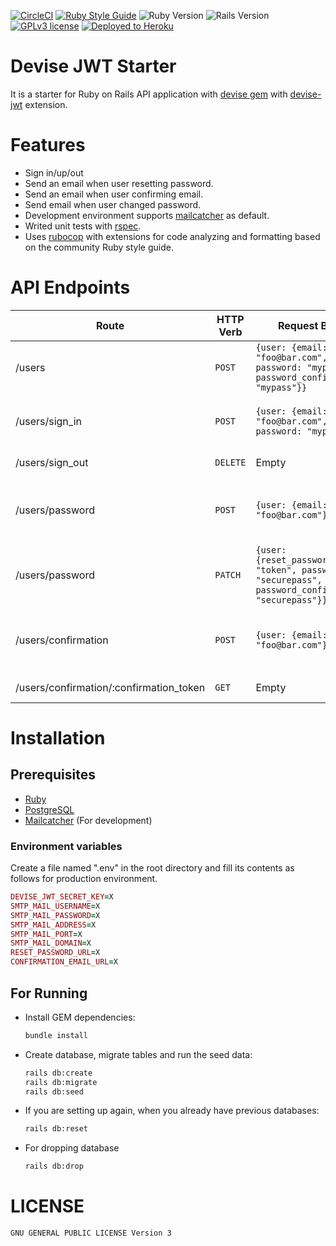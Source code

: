 [![CircleCI](https://circleci.com/gh/nejdetkadir/devise-jwt-starter/tree/master.svg?style=svg)](https://circleci.com/gh/nejdetkadir/devise-jwt-starter/tree/master)
[![Ruby Style Guide](https://img.shields.io/badge/code_style-rubocop-brightgreen.svg)](https://github.com/rubocop/rubocop)
![Ruby Version](https://img.shields.io/badge/ruby%20v-3.0.0-blue.svg)
![Rails Version](https://img.shields.io/badge/rails%20v-6.1.4-blue.svg)
[![GPLv3 license](https://img.shields.io/badge/license-GPLv3-blue.svg)](LICENSE)
[![Deployed to Heroku](https://img.shields.io/badge/deployed_to-heroku-9677ba.svg)](https://devise-jwt-starter.herokuapp.com/)

# Devise JWT Starter
It is a starter for Ruby on Rails API application with [devise gem](https://github.com/heartcombo/devise) with [devise-jwt](https://github.com/waiting-for-dev/devise-jwt) extension.

# Features
- Sign in/up/out
- Send an email when user resetting password.
- Send an email when user confirming email.
- Send email when user changed password.
- Development environment supports [mailcatcher](https://github.com/sj26/mailcatcher) as default.
- Writed unit tests with [rspec](https://github.com/rspec/rspec-rails).
- Uses [rubocop](https://github.com/rspec/rspec-rails) with extensions for code analyzing and formatting based on the community Ruby style guide.

# API Endpoints
| Route | HTTP Verb | Request Body | Header Body | Description |
| --- | --- | --- | --- | --- |
| /users | `POST` | ```{user: {email: "foo@bar.com", password: "mypass", password_confirmation: "mypass"}}``` | Empty | Returns authentication bearer token on header |
| /users/sign_in | `POST` | ```{user: {email: "foo@bar.com", password: "mypass"}}``` | Empty | Returns authentication bearer token on header |
| /users/sign_out | `DELETE` | Empty  | Authentication: Bearer Token | Returns sign out message |
| /users/password | `POST` | ```{user: {email: "foo@bar.com"}}```  | Empty | Returns instructions about resetting password  |
| /users/password | `PATCH` | ```{user: {reset_password_token: "token", password: "securepass", password_confirmation: "securepass"}}```  | Empty | Returns status |
| /users/confirmation | `POST` | ```{user: {email: "foo@bar.com"}}```  | Empty | Returns instructions about confirming password |
| /users/confirmation/:confirmation_token | `GET` | Empty | Empty | Returns status |

# Installation
## Prerequisites
- [Ruby](https://rvm.io/)
- [PostgreSQL](https://www.postgresql.org/download/)
- [Mailcatcher](https://github.com/sj26/mailcatcher) (For development)

### Environment variables
Create a file named ".env" in the root directory and fill its contents as follows for production environment.
```ruby
DEVISE_JWT_SECRET_KEY=X
SMTP_MAIL_USERNAME=X
SMTP_MAIL_PASSWORD=X
SMTP_MAIL_ADDRESS=X
SMTP_MAIL_PORT=X
SMTP_MAIL_DOMAIN=X
RESET_PASSWORD_URL=X
CONFIRMATION_EMAIL_URL=X
```

## For Running
- Install GEM dependencies:
  ```bash
  bundle install
  ```

- Create database, migrate tables and run the seed data:
  ```bash
  rails db:create
  rails db:migrate
  rails db:seed
  ```

- If you are setting up again, when you already have previous databases:
  ```bash
  rails db:reset
  ```
- For dropping database
  ```bash
  rails db:drop
  ``` 

# LICENSE
```
GNU GENERAL PUBLIC LICENSE Version 3
```
